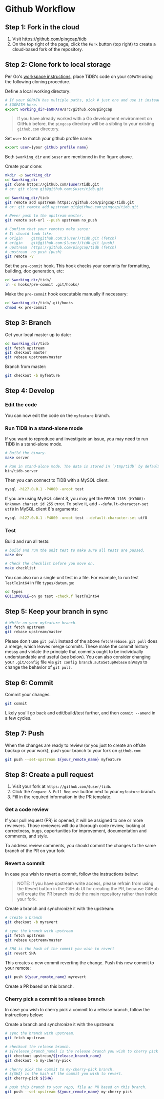 # Github Workflow

## Step 1: Fork in the cloud

1. Visit https://github.com/pingcap/tidb
2. On the top right of the page, click the `Fork` button (top right) to create
   a cloud-based fork of the repository.

## Step 2: Clone fork to local storage

Per Go's [workspace instructions](https://golang.org/doc/code.html#Workspaces),
place TiDB's code on your `GOPATH` using the following cloning procedure.

Define a local working directory:

```sh
# If your GOPATH has multiple paths, pick # just one and use it instead of
# $GOPATH here.
export working_dir=$GOPATH/src/github.com/pingcap
```

> If you have already worked with a Go development environment on GitHub
> before, the `pingcap` directory will be a sibling to your existing
> `github.com` directory.

Set `user` to match your github profile name:

```sh
export user={your github profile name}
```

Both `$working_dir` and `$user` are mentioned in the figure above.

Create your clone:

```sh
mkdir -p $working_dir
cd $working_dir
git clone https://github.com/$user/tidb.git
# or: git clone git@github.com:$user/tidb.git

cd $working_dir/tidb
git remote add upstream https://github.com/pingcap/tidb.git
# or: git remote add upstream git@github.com:pingcap/tidb.git

# Never push to the upstream master.
git remote set-url --push upstream no_push

# Confirm that your remotes make sense:
# It should look like:
# origin    git@github.com:$(user)/tidb.git (fetch)
# origin    git@github.com:$(user)/tidb.git (push)
# upstream  https://github.com/pingcap/tidb (fetch)
# upstream  no_push (push)
git remote -v
```

Set the `pre-commit` hook. This hook checks your commits for formatting,
building, doc generation, etc:

```sh
cd $working_dir/tidb/
ln -s hooks/pre-commit .git/hooks/
```

Make the `pre-commit` hook executable manually if necessary:

```sh
cd $working_dir/tidb/.git/hooks
chmod +x pre-commit
```

## Step 3: Branch

Get your local master up to date:

```sh
cd $working_dir/tidb
git fetch upstream
git checkout master
git rebase upstream/master
```

Branch from master:

```sh
git checkout -b myfeature
```

## Step 4: Develop

### Edit the code

You can now edit the code on the `myfeature` branch.

### Run TiDB in a stand-alone mode

If you want to reproduce and investigate an issue, you may need
to run TiDB in a stand-alone mode.

```sh
# Build the binary.
make server

# Run in stand-alone mode. The data is stored in `/tmp/tidb` by default.
bin/tidb-server
```

Then you can connect to TiDB with a MySQL client.

```sh
mysql -h127.0.0.1 -P4000 -uroot test
```

If you are using MySQL client 8, you may get the `ERROR 1105 (HY000): Unknown
charset id 255` error. To solve it, add `--default-character-set utf8` in MySQL
client 8's arguments:

```sh
mysql -h127.0.0.1 -P4000 -uroot test --default-character-set utf8
```

### Test

Build and run all tests:

```sh
# build and run the unit test to make sure all tests are passed.
make dev

# Check the checklist before you move on.
make checklist
```

You can also run a single unit test in a file. For example, to run test
`TestToInt64` in file `types/datum.go`:

```sh
cd types
GO111MODULE=on go test -check.f TestToInt64
```

## Step 5: Keep your branch in sync

```sh
# While on your myfeature branch.
git fetch upstream
git rebase upstream/master
```

Please don't use `git pull` instead of the above `fetch`/`rebase`. `git pull`
does a merge, which leaves merge commits. These make the commit history messy
and violate the principle that commits ought to be individually understandable
and useful (see below). You can also consider changing your `.git/config` file
via `git config branch.autoSetupRebase` always to change the behavior of `git pull`.

## Step 6: Commit

Commit your changes.

```sh
git commit
```

Likely you'll go back and edit/build/test further, and then `commit --amend` in a
few cycles.

## Step 7: Push

When the changes are ready to review (or you just to create an offsite backup
or your work), push your branch to your fork on `github.com`:

```sh
git push --set-upstream ${your_remote_name} myfeature
```

## Step 8: Create a pull request

1. Visit your fork at `https://github.com/$user/tidb`.
2. Click the `Compare & Pull Request` button next to your `myfeature` branch.
3. Fill in the required information in the PR template.

### Get a code review

If your pull request (PR) is opened, it will be assigned to one or more
reviewers. Those reviewers will do a thorough code review, looking at
correctness, bugs, opportunities for improvement, documentation and comments,
and style.

To address review comments, you should commit the changes to the same branch of
the PR on your fork

### Revert a commit

In case you wish to revert a commit, follow the instructions below:

> NOTE: If you have upstream write access, please refrain from using the Revert
> button in the GitHub UI for creating the PR, because GitHub will create the
> PR branch inside the main repository rather than inside your fork.

Create a branch and synchronize it with the upstream:

```sh
# create a branch
git checkout -b myrevert

# sync the branch with upstream
git fetch upstream
git rebase upstream/master

# SHA is the hash of the commit you wish to revert
git revert SHA
```

This creates a new commit reverting the change. Push this new commit to
your remote:

```sh
git push ${your_remote_name} myrevert
```

Create a PR based on this branch.

### Cherry pick a commit to a release branch

In case you wish to cherry pick a commit to a release branch, follow the
instructions below:

Create a branch and synchronize it with the upstream:

```sh
# sync the branch with upstream.
git fetch upstream

# checkout the release branch.
# ${release_branch_name} is the release branch you wish to cherry pick to.
git checkout upstream/${release_branch_name}
git checkout -b my-cherry-pick

# cherry pick the commit to my-cherry-pick branch.
# ${SHA} is the hash of the commit you wish to revert.
git cherry-pick ${SHA}

# push this branch to your repo, file an PR based on this branch.
git push --set-upstream ${your_remote_name} my-cherry-pick
```
